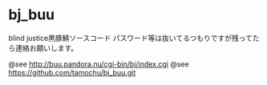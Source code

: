# bj_buu
blind justice黒豚鯖ソースコード
パスワード等は抜いてるつもりですが残ってたら連絡お願いします。

@see http://buu.pandora.nu/cgi-bin/bj/index.cgi
@see https://github.com/tamochu/bj_buu.git